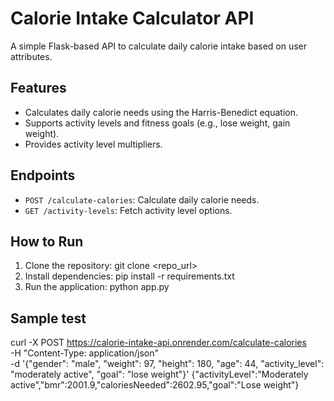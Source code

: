 # Calorie Intake Calculator API

A simple Flask-based API to calculate daily calorie intake based on user attributes.

## Features
- Calculates daily calorie needs using the Harris-Benedict equation.
- Supports activity levels and fitness goals (e.g., lose weight, gain weight).
- Provides activity level multipliers.

## Endpoints
- `POST /calculate-calories`: Calculate daily calorie needs.
- `GET /activity-levels`: Fetch activity level options.

## How to Run
1. Clone the repository: git clone <repo_url>
2. Install dependencies: pip install -r requirements.txt
3. Run the application: python app.py

## Sample test

curl -X POST https://calorie-intake-api.onrender.com/calculate-calories \
-H "Content-Type: application/json" \
-d '{"gender": "male", "weight": 97, "height": 180, "age": 44, "activity_level": "moderately active", "goal": "lose weight"}'
{"activityLevel":"Moderately active","bmr":2001.9,"caloriesNeeded":2602.95,"goal":"Lose weight"}

